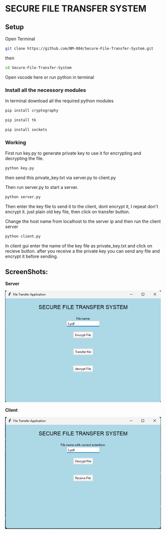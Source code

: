 # SECURE FILE TRANSFER SYSTEM

## Setup

Open Terminal

```bash
git clone https://github.com/NM-004/Secure-File-Transfer-System.git
```

then

```bash
cd Secure-File-Transfer-System
```

Open vscode here or run python in terminal

### Install all the necessory modules

In terminal download all the required python modules

```bash
pip install cryptography
```

```bash
pip install tk
```

```bash
pip install sockets
```

### Working

First run key.py to generate private key to use it for encrypting and decrypting the file.

```bash
python key.py
```

<p>then send this private_key.txt via server.py to client.py</p>
<p>Then run server.py to start a server.</p>

```bash
python server.py
```

<p> Then enter the key file to send it to the client, dont encrypt it, I repeat don't  encrypt it. just plain old key file, then click on transfer button.</p>
 
<p> Change the host name from localhost to the server ip and then run the client server </p>

```bash
python client.py
```

<p>In client gui enter the name of the key file as private_key.txt and click on recieve button. after you receive a the private key you can send any file and encrypt it before sending.</p>

## ScreenShots:
**Server**

![sever](Images/Server_1.png)

**Client**

![](Images/Client_1.png)